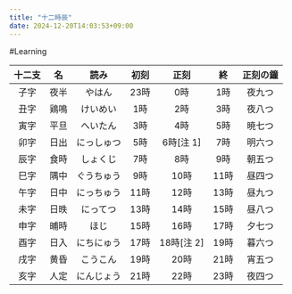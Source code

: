 ```yaml
---
title: "十二時辰"
date: 2024-12-20T14:03:53+09:00
---
```

#Learning

| 十二支 |  名  |    読み    | 初刻 |    正刻    |  終  | 正刻の鐘 |
|:------:|:----:|:----------:|:----:|:----------:|:----:|:--------:|
| 子字   | 夜半 | やはん     | 23時 | 0時        | 1時  | 夜九つ   |
| 丑字   | 鶏鳴 | けいめい   | 1時  | 2時        | 3時  | 夜八つ   |
| 寅字   | 平旦 | へいたん   | 3時  | 4時        | 5時  | 暁七つ   |
| 卯字   | 日出 | にっしゅつ | 5時  | 6時[注 1]  | 7時  | 明六つ   |
| 辰字   | 食時 | しょくじ   | 7時  | 8時        | 9時  | 朝五つ   |
| 巳字   | 隅中 | ぐうちゅう | 9時  | 10時       | 11時 | 昼四つ   |
| 午字   | 日中 | にっちゅう | 11時 | 12時       | 13時 | 昼九つ   |
| 未字   | 日昳  | にってつ   | 13時 | 14時       | 15時 | 昼八つ   |
| 申字   | 晡時  | ほじ       | 15時 | 16時       | 17時 | 夕七つ   |
| 酉字   | 日入 | にちにゅう | 17時 | 18時[注 2] | 19時 | 暮六つ   |
| 戌字   | 黄昏 | こうこん   | 19時 | 20時       | 21時 | 宵五つ   |
| 亥字   | 人定 | にんじょう | 21時 | 22時       | 23時 | 夜四つ   |
